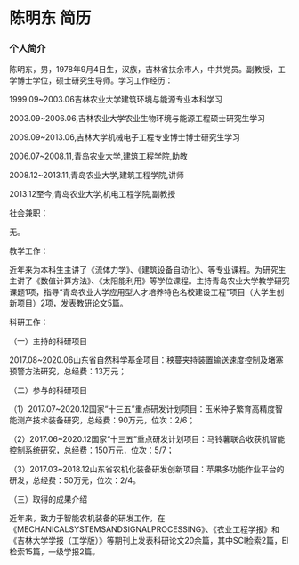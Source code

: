 # 陈明东 简历

### 个人简介
陈明东，男，1978年9月4日生，汉族，吉林省扶余市人，中共党员。副教授，工学博士学位，硕士研究生导师。学习工作经历：

1999.09~2003.06吉林农业大学建筑环境与能源专业本科学习

2003.09~2006.06,吉林农业大学农业生物环境与能源工程硕士研究生学习

2009.09~2013.06,吉林大学机械电子工程专业博士博士研究生学习

2006.07~2008.11,青岛农业大学,建筑工程学院,助教

2008.12~2013.11,青岛农业大学,建筑工程学院,讲师

2013.12至今,青岛农业大学,机电工程学院,副教授

社会兼职：

无。

教学工作：

近年来为本科生主讲了《流体力学》、《建筑设备自动化》、等专业课程。为研究生主讲了《数值计算方法》、《太阳能利用》等学位课程。主持青岛农业大学教学研究课题1项，指导“青岛农业大学应用型人才培养特色名校建设工程”项目（大学生创新项目）2项，发表教研论文5篇。

科研工作：

（一）主持的科研项目

2017.08~2020.06山东省自然科学基金项目：秧蔓夹持装置输送速度控制及堵塞预警方法研究，总经费：13万元；

（二）参与的科研项目

（1）2017.07~2020.12国家“十三五”重点研发计划项目：玉米种子繁育高精度智能测产技术装备研究，总经费：90万元，位次：2/6；

（2）2017.06~2020.12国家“十三五”重点研发计划项目：马铃薯联合收获机智能控制系统研究，总经费：150万元，位次：5/7；

（3）2017.03~2018.12山东省农机化装备研发创新项目：苹果多功能作业平台的研发，总经费：50万元，位次：2/4。

（三）取得的成果介绍

近年来，致力于智能农机装备的研发工作，在《MECHANICALSYSTEMSANDSIGNALPROCESSING》、《农业工程学报》和《吉林大学学报（工学版）》等期刊上发表科研论文20余篇，其中SCI检索2篇，EI检索15篇，一级学报2篇。
